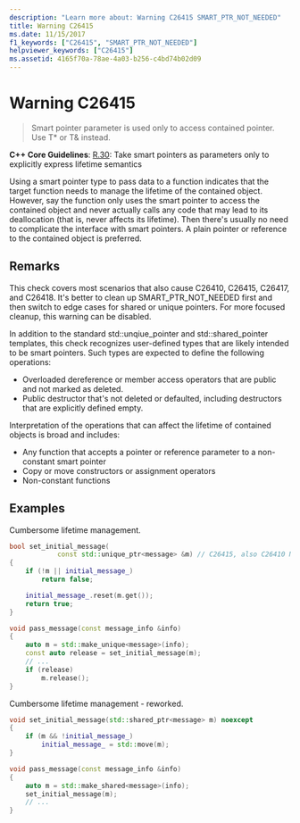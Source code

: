```yaml
---
description: "Learn more about: Warning C26415 SMART_PTR_NOT_NEEDED"
title: Warning C26415
ms.date: 11/15/2017
f1_keywords: ["C26415", "SMART_PTR_NOT_NEEDED"]
helpviewer_keywords: ["C26415"]
ms.assetid: 4165f70a-78ae-4a03-b256-c4bd74b02d09
---
```

# Warning C26415

> Smart pointer parameter is used only to access contained pointer. Use T* or T& instead.

**C++ Core Guidelines**:
[R.30](https://isocpp.github.io/CppCoreGuidelines/CppCoreGuidelines#r30-take-smart-pointers-as-parameters-only-to-explicitly-express-lifetime-semantics): Take smart pointers as parameters only to explicitly express lifetime semantics

Using a smart pointer type to pass data to a function indicates that the target function needs to manage the lifetime of the contained object. However, say the function only uses the smart pointer to access the contained object and never actually calls any code that may lead to its deallocation (that is, never affects its lifetime). Then there's usually no need to complicate the interface with smart pointers. A plain pointer or reference to the contained object is preferred.

## Remarks

This check covers most scenarios that also cause C26410, C26415, C26417, and C26418. It's better to clean up SMART_PTR_NOT_NEEDED first and then switch to edge cases for shared or unique pointers. For more focused cleanup, this warning can be disabled.

In addition to the standard std::unqiue_pointer and std::shared_pointer templates, this check recognizes user-defined types that are likely intended to be smart pointers. Such types are expected to define the following operations:

- Overloaded dereference or member access operators that are public and not marked as deleted.
- Public destructor that's not deleted or defaulted, including destructors that are explicitly defined empty.

Interpretation of the operations that can affect the lifetime of contained objects is broad and includes:

- Any function that accepts a pointer or reference parameter to a non-constant smart pointer
- Copy or move constructors or assignment operators
- Non-constant functions

## Examples

Cumbersome lifetime management.

```cpp
bool set_initial_message(
            const std::unique_ptr<message> &m) // C26415, also C26410 NO_REF_TO_CONST_UNIQUE_PTR
{
    if (!m || initial_message_)
        return false;

    initial_message_.reset(m.get());
    return true;
}

void pass_message(const message_info &info)
{
    auto m = std::make_unique<message>(info);
    const auto release = set_initial_message(m);
    // ...
    if (release)
        m.release();
}
```

Cumbersome lifetime management - reworked.

```cpp
void set_initial_message(std::shared_ptr<message> m) noexcept
{
    if (m && !initial_message_)
        initial_message_ = std::move(m);
}

void pass_message(const message_info &info)
{
    auto m = std::make_shared<message>(info);
    set_initial_message(m);
    // ...
}
```
